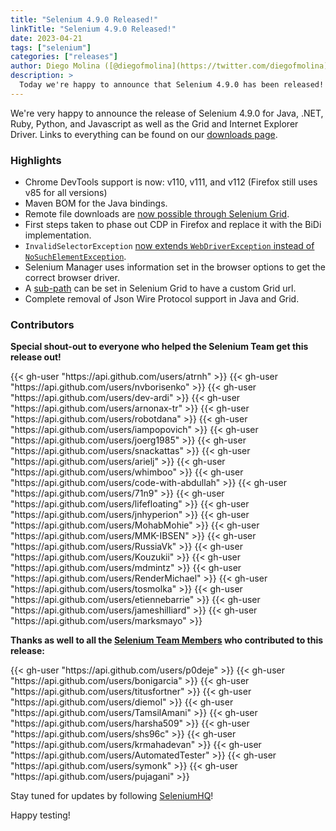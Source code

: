 ```yaml
---
title: "Selenium 4.9.0 Released!"
linkTitle: "Selenium 4.9.0 Released!"
date: 2023-04-21
tags: ["selenium"]
categories: ["releases"]
author: Diego Molina ([@diegofmolina](https://twitter.com/diegofmolina))
description: >
  Today we're happy to announce that Selenium 4.9.0 has been released!
---
```


We're very happy to announce the release of Selenium 4.9.0 for Java, 
.NET, Ruby, Python, and Javascript as well as the Grid and Internet Explorer Driver.
Links to everything can be found on our [downloads page][downloads].

### Highlights

  * Chrome DevTools support is now: v110, v111, and v112 (Firefox still uses v85 for all versions)
  * Maven BOM for the Java bindings.
  * Remote file downloads are [now possible through Selenium Grid](/documentation/grid/configuration/cli_options/#enabling-managed-downloads-by-the-node).
  * First steps taken to phase out CDP in Firefox and replace it with the BiDi implementation.
  * `InvalidSelectorException` [now extends `WebDriverException` instead of `NoSuchElementException`](/blog/2023/invalid-selector-exception-has-changed/).
  * Selenium Manager uses information set in the browser options to get the correct browser driver.
  * A [sub-path](/documentation/grid/configuration/cli_options/#router) can be set in Selenium Grid to have a custom Grid url. 
  * Complete removal of Json Wire Protocol support in Java and Grid.


### Contributors

**Special shout-out to everyone who helped the Selenium Team get this release out!**

<div class="row justify-content-center">
  <div class="col-11 p-4 bg-transparent">
    <div class="row justify-content-center">
{{< gh-user "https://api.github.com/users/atrnh" >}} 
{{< gh-user "https://api.github.com/users/nvborisenko" >}} 
{{< gh-user "https://api.github.com/users/dev-ardi" >}}
{{< gh-user "https://api.github.com/users/arnonax-tr" >}}
{{< gh-user "https://api.github.com/users/robotdana" >}}
{{< gh-user "https://api.github.com/users/iampopovich" >}}
{{< gh-user "https://api.github.com/users/joerg1985" >}}
{{< gh-user "https://api.github.com/users/snackattas" >}}
{{< gh-user "https://api.github.com/users/arielj" >}}
{{< gh-user "https://api.github.com/users/whimboo" >}}
{{< gh-user "https://api.github.com/users/code-with-abdullah" >}}
{{< gh-user "https://api.github.com/users/71n9" >}}
{{< gh-user "https://api.github.com/users/lifefloating" >}}
{{< gh-user "https://api.github.com/users/jnhyperion" >}}
{{< gh-user "https://api.github.com/users/MohabMohie" >}}
{{< gh-user "https://api.github.com/users/MMK-IBSEN" >}}
{{< gh-user "https://api.github.com/users/RussiaVk" >}}
{{< gh-user "https://api.github.com/users/Kouzukii" >}}
{{< gh-user "https://api.github.com/users/mdmintz" >}}
{{< gh-user "https://api.github.com/users/RenderMichael" >}}
{{< gh-user "https://api.github.com/users/tosmolka" >}}
{{< gh-user "https://api.github.com/users/etiennebarrie" >}}
{{< gh-user "https://api.github.com/users/jameshilliard" >}}
{{< gh-user "https://api.github.com/users/marksmayo" >}}
    </div>
  </div>
</div>

**Thanks as well to all the [Selenium Team Members][team] who contributed to this release:**

<div class="row justify-content-center">
  <div class="col-11 p-4 bg-transparent">
    <div class="row justify-content-center">
{{< gh-user "https://api.github.com/users/p0deje" >}}
{{< gh-user "https://api.github.com/users/bonigarcia" >}}
{{< gh-user "https://api.github.com/users/titusfortner" >}}
{{< gh-user "https://api.github.com/users/diemol" >}}
{{< gh-user "https://api.github.com/users/TamsilAmani" >}}
{{< gh-user "https://api.github.com/users/harsha509" >}}
{{< gh-user "https://api.github.com/users/shs96c" >}} 
{{< gh-user "https://api.github.com/users/krmahadevan" >}}
{{< gh-user "https://api.github.com/users/AutomatedTester" >}}
{{< gh-user "https://api.github.com/users/symonk" >}} 
{{< gh-user "https://api.github.com/users/pujagani" >}}
    </div>
  </div>
</div>

Stay tuned for updates by following [SeleniumHQ](https://twitter.com/seleniumhq)!

Happy testing!

[downloads]: /downloads
[bindings]: /downloads#bindings
[team]: /project/structure
[BiDi]: https://github.com/w3c/webdriver-bidi

